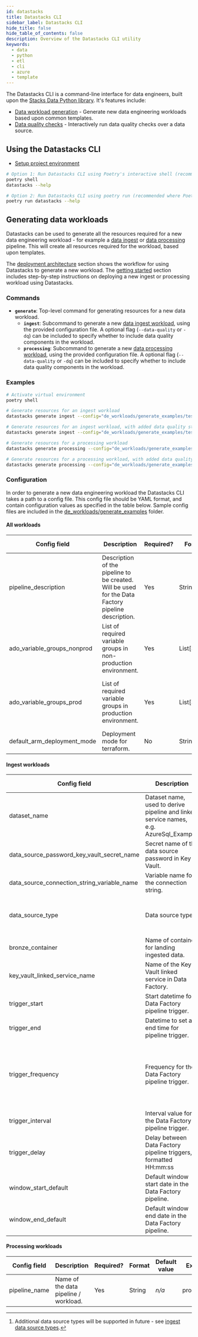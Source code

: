 ```yaml
---
id: datastacks
title: Datastacks CLI
sidebar_label: Datastacks CLI
hide_title: false
hide_table_of_contents: false
description: Overview of the Datastacks CLI utility
keywords:
  - data
  - python
  - etl
  - cli
  - azure
  - template
---
```


The Datastacks CLI is a command-line interface for data engineers, built upon the [Stacks Data Python library](./stacks_data_utilities.md). It's features include:

- [Data workload generation](#generating-data-workloads) - Generate new data engineering workloads based upon common templates.
- [Data quality checks](./data_quality_azure.md#interactive-usage) - Interactively run data quality checks over a data source.

## Using the Datastacks CLI

- [Setup project environment](../getting_started/dev_quickstart_data_azure.md)

```bash
# Option 1: Run Datastacks CLI using Poetry's interactive shell (recommended for local development)
poetry shell
datastacks --help

# Option 2: Run Datastacks CLI using poetry run (recommended where Poetry shell cannot be used, e.g. CI/CD pipelines)
poetry run datastacks --help
```

## Generating data workloads

Datastacks can be used to generate all the resources required for a new data engineering workload - for example a [data ingest](./ingest_data_azure.md) or [data processing](./data_processing.md) pipeline. This will create all resources required for the workload, based upon templates.

The [deployment architecture](../architecture/architecture_data_azure.md#data-engineering-workloads) section shows the workflow for using Datastacks to generate a new workload.
The [getting started](../getting_started/getting_started.md) section includes step-by-step instructions on deploying a new ingest or processing workload using Datastacks.

### Commands

- **`generate`**: Top-level command for generating resources for a new data workload.
    - **`ingest`**: Subcommand to generate a new [data ingest workload](./ingest_data_azure.md), using the provided configuration file. A optional flag (`--data-quality` or `-dq`) can be included to specify whether to include data quality components in the workload.
    - **`processing`**: Subcommand to generate a new [data processing workload](./data_processing.md), using the provided configuration file. A optional flag (`--data-quality` or `-dq`) can be included to specify whether to include data quality components in the workload.

### Examples

```bash
# Activate virtual environment
poetry shell

# Generate resources for an ingest workload
datastacks generate ingest --config="de_workloads/generate_examples/test_config_ingest.yaml"

# Generate resources for an ingest workload, with added data quality steps
datastacks generate ingest --config="de_workloads/generate_examples/test_config_ingest.yaml" --data-quality

# Generate resources for a processing workload
datastacks generate processing --config="de_workloads/generate_examples/test_config_processing.yaml"

# Generate resources for a processing workload, with added data quality steps
datastacks generate processing --config="de_workloads/generate_examples/test_config_processing.yaml" --data-quality
```

### Configuration

In order to generate a new data engineering workload the Datastacks CLI takes a path to a config file. This config file should be YAML format, and contain configuration values as specified in the table below. Sample config files are included in the [de_workloads/generate_examples](https://github.com/ensono/stacks-azure-data/tree/main/de_workloads/generate_examples) folder.

#### All workloads

| Config field | Description | Required? | Format | Default value | Example value |
| --------------------------------------------- | ----------------------------------------------------------------- | --------------- | ------------ | ------------------- | ------------------- |
| pipeline_description | Description of the pipeline to be created. Will be used for the Data Factory pipeline description. | Yes | String | _n/a_ | "Ingest from demo Azure SQL database using ingest config file." |
| ado_variable_groups_nonprod | List of required variable groups in non-production environment. | Yes | List[String] | _n/a_ | - amido-stacks-de-pipeline-nonprod<br />- stacks-credentials-nonprod-kv |
| ado_variable_groups_prod | List of required variable groups in production environment. | Yes | List[String] | _n/a_ | - amido-stacks-de-pipeline-prod<br />- stacks-credentials-prod-kv |
| default_arm_deployment_mode | Deployment mode for terraform. | No | String | "Incremental" | Incremental |

#### Ingest workloads

| Config field | Description | Required? | Format | Default value | Example value |
| --------------------------------------------- | ----------------------------------------------------------------- | --------------- | ------------ | ------------------- | ------------------- |
| dataset_name | Dataset name, used to derive pipeline and linked service names, e.g. AzureSql_Example. | Yes | String | _n/a_ | azure_sql_demo |
| data_source_password_key_vault_secret_name | Secret name of the data source password in Key Vault. | Yes | String | _n/a_ | sql-password |
| data_source_connection_string_variable_name | Variable name for the connection string. | Yes | String | _n/a_ | sql_connection |
| data_source_type | Data source type. | Yes | String<br /><br />Allowed values[^1]:<br />"azure_sql" | _n/a_ | azure_sql |
| bronze_container | Name of container for landing ingested data. | No | String | raw | raw |
| key_vault_linked_service_name | Name of the Key Vault linked service in Data Factory. | No | String | ls_KeyVault | ls_KeyVault |
| trigger_start | Start datetime for Data Factory pipeline trigger. | No | Datetime | _n/a_ | 2010-01-01T00:00:00Z |
| trigger_end | Datetime to set as end time for pipeline trigger. | No | Datetime | _n/a_ | 2011-12-31T23:59:59Z |
| trigger_frequency | Frequency for the Data Factory pipeline trigger. | No | String<br /><br />Allowed values:<br />"Minute"<br />"Hour"<br />"Day"<br />"Week"<br />"Month" | "Month" | Month |
| trigger_interval | Interval value for the Data Factory pipeline trigger. | No | Integer | 1 | 1 |
| trigger_delay | Delay between Data Factory pipeline triggers, formatted HH:mm:ss | No | String | "02:00:00" | 02:00:00 |
| window_start_default | Default window start date in the Data Factory pipeline. | No | Date | "2010-01-01" | 2010-01-01 |
| window_end_default | Default window end date in the Data Factory pipeline. | No | Date | "2010-01-31" | 2010-01-31 |

[^1]: Additional data source types will be supported in future - see [ingest data source types](./ingest_data_azure.md#data-source-types).

#### Processing workloads

| Config field | Description | Required? | Format | Default value | Example value |
| --------------------------------------------- | ----------------------------------------------------------------- | --------------- | ------------ | ------------------- | ------------------- |
| pipeline_name | Name of the data pipeline / workload. | Yes | String | _n/a_ | processing_demo |
